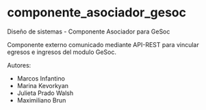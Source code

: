 # componente_asociador_gesoc
Diseño de sistemas - Componente Asociador para GeSoc

Componente externo comunicado mediante API-REST para vincular egresos e ingresos del modulo GeSoc.

Autores:

* Marcos Infantino
* Marina Kevorkyan
* Julieta Prado Walsh
* Maximiliano Brun
